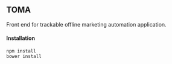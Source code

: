 ## TOMA
Front end for trackable offline marketing automation application.

#### Installation
```
npm install
bower install
```
